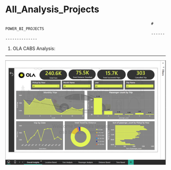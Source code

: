 # All_Analysis_Projects

                                                                    # POWER_BI_PROJECTS
                                                                    --------------------

1. OLA CABS Analysis:
----------------------
![Overall Insights](https://github.com/Atufa-Ifrah/All_Analysis_Projects/blob/main/Power-BI-Projects/1.Overall%20Insights.png)

